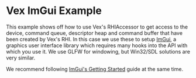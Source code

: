 # Vex ImGui Example

This example shows off how to use Vex's RHIAccessor to get access to the device, command queue, descriptor heap and command buffer that have been created by Vex's RHI. In this case we use these to setup [ImGui](https://github.com/ocornut/imgui), a graphics user interface library which requires many hooks into the API with which you use it.
We use GLFW for windowing, but Win32/SDL solutions are very similar. 

We recommend following [ImGui's Getting Started](https://github.com/ocornut/imgui/wiki/Getting-Started) guide at the same time.